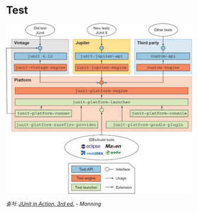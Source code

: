 # Test

![junit5-architecture.png](images/junit5-architecture.png)

_출처: [JUnit in Action, 3rd ed.](https://www.manning.com/books/junit-in-action-third-edition) - Manning_
